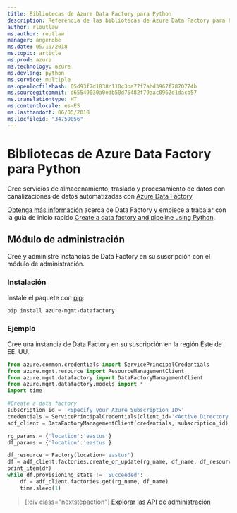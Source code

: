 ```yaml
---
title: Bibliotecas de Azure Data Factory para Python
description: Referencia de las bibliotecas de Azure Data Factory para Python
author: rloutlaw
ms.author: routlaw
manager: angerobe
ms.date: 05/10/2018
ms.topic: article
ms.prod: azure
ms.technology: azure
ms.devlang: python
ms.service: multiple
ms.openlocfilehash: 05d93f7d1838c110c3ba77f7abd3967f7870774b
ms.sourcegitcommit: d65549030a0edb50d75482f79aac0962d1dacb57
ms.translationtype: HT
ms.contentlocale: es-ES
ms.lasthandoff: 06/05/2018
ms.locfileid: "34759056"
---
```

# <a name="azure-data-factory-libraries-for-python"></a>Bibliotecas de Azure Data Factory para Python

Cree servicios de almacenamiento, traslado y procesamiento de datos con canalizaciones de datos automatizadas con [Azure Data Factory](/azure/data-factory/)

[Obtenga más información](/azure/data-factory/introduction) acerca de Data Factory y empiece a trabajar con la guía de inicio rápido [Create a data factory and pipeline using Python](/azure/data-factory/quickstart-create-data-factory-python). 

## <a name="management-module"></a>Módulo de administración

Cree y administre instancias de Data Factory en su suscripción con el módulo de administración.

### <a name="installation"></a>Instalación

Instale el paquete con [pip](https://pip.pypa.io/en/stable/quickstart/):

```bash
pip install azure-mgmt-datafactory 
```

### <a name="example"></a>Ejemplo 

Cree una instancia de Data Factory en su suscripción en la región Este de EE. UU.

```python
from azure.common.credentials import ServicePrincipalCredentials
from azure.mgmt.resource import ResourceManagementClient
from azure.mgmt.datafactory import DataFactoryManagementClient
from azure.mgmt.datafactory.models import *
import time

#Create a data factory
subscription_id = '<Specify your Azure Subscription ID>'
credentials = ServicePrincipalCredentials(client_id='<Active Directory application/client ID>', secret='<client secret>', tenant='<Active Directory tenant ID>')
adf_client = DataFactoryManagementClient(credentials, subscription_id)

rg_params = {'location':'eastus'}
df_params = {'location':'eastus'}  

df_resource = Factory(location='eastus')
df = adf_client.factories.create_or_update(rg_name, df_name, df_resource)
print_item(df)
while df.provisioning_state != 'Succeeded':
    df = adf_client.factories.get(rg_name, df_name)
    time.sleep(1)
```

> [!div class="nextstepaction"]
> [Explorar las API de administración](/python/api/overview/azure/datafactory/management)